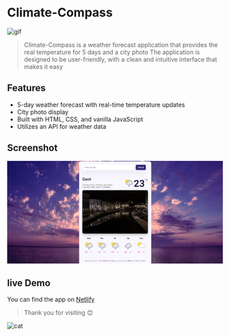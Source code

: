 # Climate-Compass

![gif](https://media.baamboozle.com/uploads/images/19125/1569648380_19492)

> Climate-Compass is a weather forecast application that provides the real temperature for 5 days and a city photo The application is designed to be user-friendly, with a clean and intuitive interface that makes it easy

## Features

- 5-day weather forecast with real-time temperature updates
- City photo display
- Built with HTML, CSS, and vanilla JavaScript
- Utilizes an API for weather data

## Screenshot

![screenshot](./src/images/climat-compass.png)

## live Demo

You can find the app on [Netlify]()

> Thank you for visiting 😊

![cat](https://i.chzbgr.com/full/8348516864/hAC95BC93/ill-stand-here-and-continue-to-make-sure-it-stays-nice)
